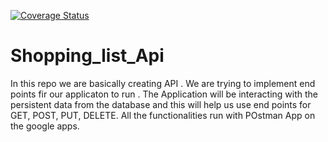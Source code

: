 [![Coverage Status](https://coveralls.io/repos/github/ivanatu/Shopping_list_Api/badge.png?branch=master)](https://coveralls.io/github/ivanatu/Shopping_list_Api?branch=master)



# Shopping_list_Api

In this repo we are basically creating API . We are trying to implement end points fir our applicaton to run . The Application will be interacting with the persistent data from the database and this will help us use end points for GET, POST, PUT, DELETE. All the functionalities run with POstman App on the google apps.
